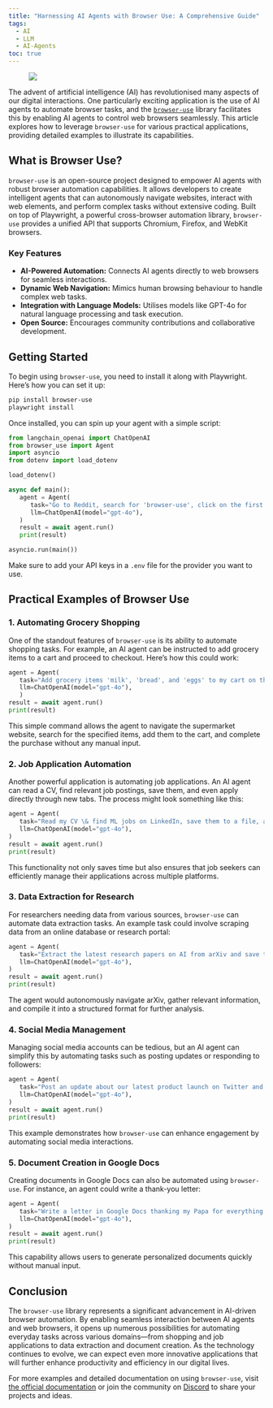 ```yaml
---
title: "Harnessing AI Agents with Browser Use: A Comprehensive Guide"
tags:
  - AI
  - LLM
  - AI-Agents
toc: true
---
```


<figure>
	<a href=""><img src="https://images.pexels.com/photos/8438918/pexels-photo-8438918.jpeg?auto=compress"></a>
</figure>

The advent of artificial intelligence (AI) has revolutionised many aspects of our digital interactions. One particularly exciting application is the use of AI agents to automate browser tasks, and the [`browser-use`](https://github.com/browser-use/browser-use) library facilitates this by enabling AI agents to control web browsers seamlessly. This article explores how to leverage `browser-use` for various practical applications, providing detailed examples to illustrate its capabilities.

## What is Browser Use?

`browser-use` is an open-source project designed to empower AI agents with robust browser automation capabilities. It allows developers to create intelligent agents that can autonomously navigate websites, interact with web elements, and perform complex tasks without extensive coding. Built on top of Playwright, a powerful cross-browser automation library, `browser-use` provides a unified API that supports Chromium, Firefox, and WebKit browsers.

### Key Features

- **AI-Powered Automation:** Connects AI agents directly to web browsers for seamless interactions.
- **Dynamic Web Navigation:** Mimics human browsing behaviour to handle complex web tasks.
- **Integration with Language Models:** Utilises models like GPT-4o for natural language processing and task execution.
- **Open Source:** Encourages community contributions and collaborative development.

## Getting Started

To begin using `browser-use`, you need to install it along with Playwright. Here’s how you can set it up:

```sh
pip install browser-use
playwright install
```

Once installed, you can spin up your agent with a simple script:

```python
from langchain_openai import ChatOpenAI
from browser_use import Agent
import asyncio
from dotenv import load_dotenv

load_dotenv()

async def main():
   agent = Agent(
      task="Go to Reddit, search for 'browser-use', click on the first post and return the first comment.",
      llm=ChatOpenAI(model="gpt-4o"),
   )
   result = await agent.run()
   print(result)

asyncio.run(main())
```

Make sure to add your API keys in a `.env` file for the provider you want to use.

## Practical Examples of Browser Use

### 1. Automating Grocery Shopping

One of the standout features of `browser-use` is its ability to automate shopping tasks. For example, an AI agent can be instructed to add grocery items to a cart and proceed to checkout. Here’s how this could work:

```python
agent = Agent(
   task="Add grocery items 'milk', 'bread', and 'eggs' to my cart on the supermarket website and checkout.",
   llm=ChatOpenAI(model="gpt-4o"),
   )
result = await agent.run()
print(result)
```

This simple command allows the agent to navigate the supermarket website, search for the specified items, add them to the cart, and complete the purchase without any manual input.

### 2. Job Application Automation

Another powerful application is automating job applications. An AI agent can read a CV, find relevant job postings, save them, and even apply directly through new tabs. The process might look something like this:

```python
agent = Agent(
   task="Read my CV \& find ML jobs on LinkedIn, save them to a file, and apply in new tabs.",
   llm=ChatOpenAI(model="gpt-4o"),
)
result = await agent.run()
print(result)
```

This functionality not only saves time but also ensures that job seekers can efficiently manage their applications across multiple platforms.

### 3. Data Extraction for Research

For researchers needing data from various sources, `browser-use` can automate data extraction tasks. An example task could involve scraping data from an online database or research portal:

```python
agent = Agent(
   task="Extract the latest research papers on AI from arXiv and save their titles and abstracts.",
   llm=ChatOpenAI(model="gpt-4o"),
)
result = await agent.run()
print(result)
```

The agent would autonomously navigate arXiv, gather relevant information, and compile it into a structured format for further analysis.

### 4. Social Media Management

Managing social media accounts can be tedious, but an AI agent can simplify this by automating tasks such as posting updates or responding to followers:

```python
agent = Agent(
   task="Post an update about our latest product launch on Twitter and thank my latest follower.",
   llm=ChatOpenAI(model="gpt-4o"),
)
result = await agent.run()
print(result)
```

This example demonstrates how `browser-use` can enhance engagement by automating social media interactions.

### 5. Document Creation in Google Docs

Creating documents in Google Docs can also be automated using `browser-use`. For instance, an agent could write a thank-you letter:

```python
agent = Agent(
   task="Write a letter in Google Docs thanking my Papa for everything and save it as a PDF.",
   llm=ChatOpenAI(model="gpt-4o"),
)
result = await agent.run()
print(result)
```

This capability allows users to generate personalized documents quickly without manual input.

## Conclusion

The `browser-use` library represents a significant advancement in AI-driven browser automation. By enabling seamless interaction between AI agents and web browsers, it opens up numerous possibilities for automating everyday tasks across various domains—from shopping and job applications to data extraction and document creation. As the technology continues to evolve, we can expect even more innovative applications that will further enhance productivity and efficiency in our digital lives.

For more examples and detailed documentation on using `browser-use`, visit [the official documentation](https://docs.browser-use.com) or join the community on [Discord](https://link.browser-use.com/discord) to share your projects and ideas.
